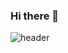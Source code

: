 ### Hi there 👋
![header](https://capsule-render.vercel.app/api?type=rounded&color=gradient&section=footer&width=300&height=100&text=JieunNa&fontSize=60)
